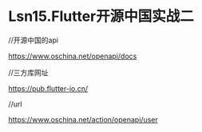 # Lsn15.Flutter开源中国实战二



//开源中国的api

https://www.oschina.net/openapi/docs



//三方库网址

https://pub.flutter-io.cn/



//url

https://www.oschina.net/action/openapi/user 